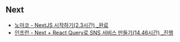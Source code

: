 ## Next

- [노마코 - NextJS 시작하기(2.3시간) \_완료](https://hyoon-share.notion.site/NextJS-2-3-f0da85fa041f4840aa2a670766556a9d)
- [인프런 - Next + React Query로 SNS 서비스 만들기(14.46시간) \_진행](https://hyoon-share.notion.site/Next-React-Query-SNS-14-46-9156ee52e8794c82a1343abb319edb85?pvs=4)
